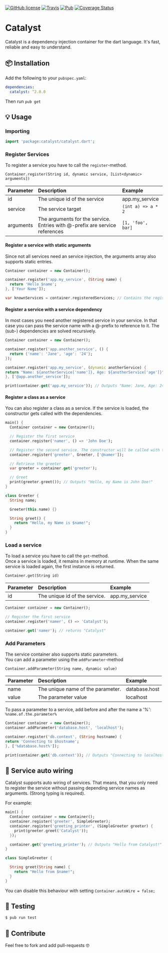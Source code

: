 [![GitHub license](https://img.shields.io/github/license/Devtronic/catalyst.svg)](https://github.com/Devtronic/catalyst/blob/master/LICENSE)
[![Travis](https://img.shields.io/travis/Devtronic/catalyst.svg)](https://travis-ci.org/Devtronic/catalyst)
[![Pub](https://img.shields.io/pub/v/catalyst.svg)](https://pub.dartlang.org/packages/catalyst)
[![Coverage Status](https://coveralls.io/repos/github/Devtronic/catalyst/badge.svg?branch=master)](https://coveralls.io/github/Devtronic/catalyst?branch=master)

# Catalyst

Catalyst is a dependency injection container for the dart language.
It's fast, reliable and easy to understand.

## 📦 Installation
Add the following to your `pubspec.yaml`:
```yaml
dependencies:
  catalyst: ^2.0.0
```

Then run `pub get`

## 💡 Usage

### Importing
```dart
import 'package:catalyst/catalyst.dart';
```

### Register Services
To register a service you have to call the `register`-method.

```
Container.register(String id, dynamic service, [List<dynamic> arguments])
```

|  Parameter | Description                                                                    | Example              |
|:-----------|:-------------------------------------------------------------------------------|:---------------------|
| id         | The unique id of the service                                                   | app.my_service       |
| service    | The service target                                                             | `(int a) => a * 2`   |
| arguments  | The arguments for the service. Entries with @-prefix are service references    | `[1, 'foo', bar]`    |

#### Register a service with static arguments
Since not all services need an service injection, the arguments array also supports static entries.

```dart
Container container = new Container();

container.register('app.my_service', (String name) {
  return 'Hello $name';
}, ['Your Name']);

var knownServices = container.registeredServices; // Contains the registered Service 
```

#### Register a service with a service dependency
In most cases you need another registered service in your service.
In that case you can pass the service name with a @-prefix to reference to it.
The (sub-) dependencies are solved recursively.

```dart
Container container = new Container();

container.register('app.another_service', () {
  return {'name': 'Jane', 'age': '24'};
});

container.register('app.my_service', (dynamic anotherService) {
return "Name: ${anotherService['name']}, Age: ${anotherService['age']}";
}, ['@app.another_service']);

print(container.get('app.my_service')); // Outputs "Name: Jane, Age: 24"
```

#### Register a class as a service
You can also register a class as a service. If the service is loaded, the constructor gets called with the dependencies.

```dart
main() {
  Container container = new Container();

  // Register the first service
  container.register('namer', () => 'John Doe');

  // Register the second service. The constructor will be called with the passed arguments
  container.register('greeter', Greeter, ['@namer']);

  // Retrieve the greeter
  var greeter = container.get('greeter');

  // Greet
  print(greeter.greet()); // Outputs "Hello, my Name is John Doe!"
}

class Greeter {
  String name;

  Greeter(this.name) {}

  String greet() {
    return "Hello, my Name is $name!";
  }
}
```

### Load a service
To load a service you have to call the `get`-method.  
Once a service is loaded, it remains in memory at runtime.
When the same service is loaded again, the first instance is returned.

```
Container.get(String id)
```
|  Parameter | Description                     | Example        |
|:-----------|:--------------------------------|:---------------|
| id         | The unique id of the service.   | app.my_service |


```dart
Container container = new Container();

// Register the first service
container.register('namer', () => 'Catalyst');

container.get('namer'); // returns "Catalyst"
```

### Add Parameters
The service container also supports static parameters.  
You can add a parameter using the `addParameter`-method
```
Container.addParameter(String name, dynamic value)
```
|  Parameter | Description                       | Example        |
|:-----------|:----------------------------------|:---------------|
| name       | The unique name of the parameter. | database.host  |
| value      | The parameter value               | localhost      |

To pass a parameter to a service, add before and after the name a '%': `%name.of.the.parameter%`
```dart
Container container = new Container();
container.addParameter('database.host', 'localhost');

container.register('db.context', (String hostname) {
return 'Connecting to $hostname';
}, ['%database.host%']);

print(container.get('db.context')); // Outputs "Connecting to localhost"
```

## 🔌 Service auto wiring
Catalyst supports auto wiring of services.
That means, that you only need to register the service without passing depending service names as arguments.
(Strong typing is required).
 
For example:
```dart
main() {
  Container container = new Container();
  container.register('greeter', SimpleGreeter);
  container.register('greeting_printer', (SimpleGreeter greeter) {
    print(greeter.greet('Catalyst'));
  });

  container.get('greeting_printer'); // Outputs "Hello from Catalyst!"
}

class SimpleGreeter {

  String greet(String name) {
    return "Hello from $name!";
  }
}
```

You can disable this behaviour with setting `Container.autoWire = false;`

## 🔬 Testing

```bash
$ pub run test
```

## 🤝 Contribute
Feel free to fork and add pull-requests 🤓